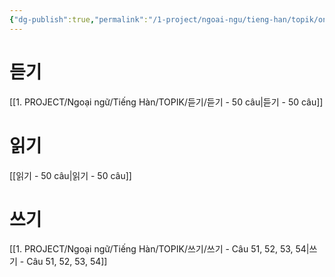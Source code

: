 ```yaml
---
{"dg-publish":true,"permalink":"/1-project/ngoai-ngu/tieng-han/topik/on-topik/","dgPassFrontmatter":true}
---
```


# 듣기
[[1. PROJECT/Ngoại ngữ/Tiếng  Hàn/TOPIK/듣기/듣기 - 50 câu\|듣기 - 50 câu]]

# 읽기
[[읽기 - 50 câu\|읽기 - 50 câu]]

# 쓰기
[[1. PROJECT/Ngoại ngữ/Tiếng  Hàn/TOPIK/쓰기/쓰기 - Câu 51, 52, 53, 54\|쓰기 - Câu 51, 52, 53, 54]]